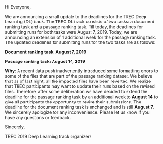 
Hi Everyone,

We are announcing a small update to the deadlines for the TREC Deep Learning (DL) track.
The TREC DL track consists of two tasks: a document ranking task and a passage ranking task.
Till today, the deadlines for submitting runs for both tasks were August 7, 2019.
Today, we are announcing an extension of 1 additional week for the passage ranking task.
The updated deadlines for submitting runs for the two tasks are as follows:


**Document ranking task: August 7, 2019**

**Passage ranking task: August 14, 2019**


**Why**:
A recent data push inadvertently introduced some formatting errors to some of the files that are part of the passage ranking dataset.
We believe that as of last night, all the impacted files have been reverted.
We realize that TREC participants may want to update their runs based on the revised files.
Therefore, after some deliberation we have decided to extend the deadline for the passage ranking task by an additional week to **August 14** to give all participants the opportunity to revise their submissions.
The deadline for the document ranking task is unchanged and is still **August 7**.
We sincerely apologize for any inconvenience. Please let us know if you have any questions or feedback.


Sincerely,

TREC 2019 Deep Learning track organizers
